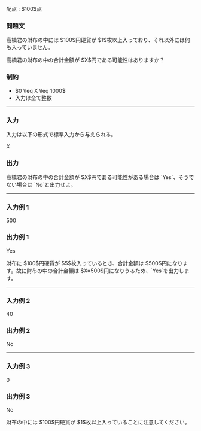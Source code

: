 
<div>

<span>

<span>

<p>
配点 : $100$点
</p>

<div>

<section>

### **問題文**

<p>
高橋君の財布の中には $100$円硬貨が $1$枚以上入っており、それ以外には何も入っていません。
</p>

<p>
高橋君の財布の中の合計金額が $X$円である可能性はありますか？
</p>

</section>

</div>

<div>

<section>

### **制約**

<ul>

<li>
$0 \leq X \leq 1000$
</li>

<li>
入力は全て整数
</li>

</ul>

</section>

</div>

---

<div>

<div>

<section>

### **入力**

<p>
入力は以下の形式で標準入力から与えられる。
</p>

<div>

$X$
</div>

</section>

</div>

<div>

<section>

### **出力**

<p>
高橋君の財布の中の合計金額が $X$円である可能性がある場合は `Yes`、そうでない場合は `No`と出力せよ。
</p>

</section>

</div>

</div>

---

<div>

<section>

### **入力例 1**

<div>

500

</div>

</section>

</div>

<div>

<section>

### **出力例 1**

<div>

Yes

</div>

<p>
財布に $100$円硬貨が $5$枚入っているとき、合計金額は $500$円になります。故に財布の中の合計金額は $X=500$円になりうるため、`Yes`を出力します。
</p>

</section>

</div>

---

<div>

<section>

### **入力例 2**

<div>

40

</div>

</section>

</div>

<div>

<section>

### **出力例 2**

<div>

No

</div>

</section>

</div>

---

<div>

<section>

### **入力例 3**

<div>

0

</div>

</section>

</div>

<div>

<section>

### **出力例 3**

<div>

No

</div>

<p>
財布の中には $100$円硬貨が $1$枚以上入っていることに注意してください。
</p>

</section>

</div>

</span>

</span>

</div>
